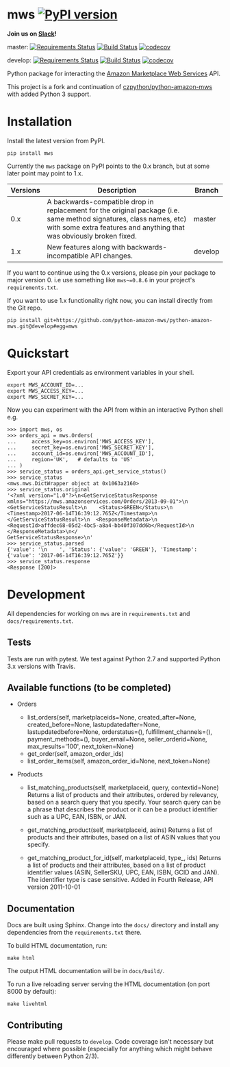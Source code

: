 # mws [![PyPI version](https://badge.fury.io/py/mws.svg)](https://badge.fury.io/py/mws) 

**Join us on [Slack](https://join.slack.com/t/pythonamazonmws/shared_invite/enQtOTcwNTAzNjI4OTc2LTQyMzk1YzIxNTU0MmE1MWE0ZDUzZjBhMjI2ODZhNTQ5Mjk3ZTUyOGFkODk1N2Q2NjczZjY2M2U3NzAzNDU4ZTc)!**

master: 
[![Requirements Status](https://requires.io/github/python-amazon-mws/python-amazon-mws/requirements.svg?branch=master)](https://requires.io/github/python-amazon-mws/python-amazon-mws/requirements/) [![Build Status](https://travis-ci.org/python-amazon-mws/python-amazon-mws.svg?branch=master)](https://travis-ci.org/python-amazon-mws/python-amazon-mws?branch=master) [![codecov](https://codecov.io/gh/python-amazon-mws/python-amazon-mws/branch/master/graph/badge.svg)](https://codecov.io/gh/python-amazon-mws/python-amazon-mws/branch/master)

develop: 
[![Requirements Status](https://requires.io/github/python-amazon-mws/python-amazon-mws/requirements.svg?branch=develop)](https://requires.io/github/python-amazon-mws/python-amazon-mws/requirements/) [![Build Status](https://travis-ci.org/python-amazon-mws/python-amazon-mws.svg?branch=develop)](https://travis-ci.org/python-amazon-mws/python-amazon-mws?branch=develop) [![codecov](https://codecov.io/gh/python-amazon-mws/python-amazon-mws/branch/develop/graph/badge.svg)](https://codecov.io/gh/python-amazon-mws/python-amazon-mws/branch/develop)

Python package for interacting the [Amazon Marketplace Web Services](http://docs.developer.amazonservices.com/en_UK/dev_guide/index.html) API.

This project is a fork and continuation of [czpython/python-amazon-mws](https://github.com/czpython/python-amazon-mws) with added Python 3 support.

# Installation

Install the latest version from PyPI.

```
pip install mws
```

Currently the `mws` package on PyPI points to the 0.x branch, but at some later point may point to 1.x. 

| Versions | Description                                                                                                                                                                                | Branch  |
|----------|--------------------------------------------------------------------------------------------------------------------------------------------------------------------------------------------|---------|
| 0.x      | A backwards-compatible drop in replacement for the original package (i.e. same method signatures, class names, etc) with some extra features and anything that was obviously broken fixed. | master  |
| 1.x      | New features along with backwards-incompatible API changes.                                                                                                                                | develop |

If you want to continue using the 0.x versions, please pin your package to major version 0. i.e use something like `mws~=0.8.6` in your project's `requirements.txt`. 

If you want to use 1.x functionality right now, you can install directly from the Git repo. 

```
pip install git+https://github.com/python-amazon-mws/python-amazon-mws.git@develop#egg=mws
```

# Quickstart

Export your API credentials as environment variables in your shell.

```
export MWS_ACCOUNT_ID=...
export MWS_ACCESS_KEY=...
export MWS_SECRET_KEY=...
```

Now you can experiment with the API from within an interactive Python shell e.g.

```
>>> import mws, os
>>> orders_api = mws.Orders(
...     access_key=os.environ['MWS_ACCESS_KEY'],
...     secret_key=os.environ['MWS_SECRET_KEY'],
...     account_id=os.environ['MWS_ACCOUNT_ID'],
...     region='UK',   # defaults to 'US'
... )
>>> service_status = orders_api.get_service_status()
>>> service_status
<mws.mws.DictWrapper object at 0x1063a2160>
>>> service_status.original
'<?xml version="1.0"?>\n<GetServiceStatusResponse xmlns="https://mws.amazonservices.com/Orders/2013-09-01">\n  <GetServiceStatusResult>\n    <Status>GREEN</Status>\n    <Timestamp>2017-06-14T16:39:12.765Z</Timestamp>\n  </GetServiceStatusResult>\n  <ResponseMetadata>\n    <RequestId>affdec68-05d2-4bc5-a8a4-bb40f307dd6b</RequestId>\n  </ResponseMetadata>\n</
GetServiceStatusResponse>\n'
>>> service_status.parsed
{'value': '\n    ', 'Status': {'value': 'GREEN'}, 'Timestamp': {'value': '2017-06-14T16:39:12.765Z'}}
>>> service_status.response
<Response [200]>
```

# Development
All dependencies for working on `mws` are in `requirements.txt` and `docs/requirements.txt`.

## Tests
Tests are run with pytest. We test against Python 2.7 and supported Python 3.x versions with Travis.

## Available functions (to be completed)

- Orders
  - list_orders(self, marketplaceids=None, created_after=None, created_before=None,
                    lastupdatedafter=None, lastupdatedbefore=None, orderstatus=(),
                    fulfillment_channels=(), payment_methods=(), buyer_email=None,
                    seller_orderid=None, max_results='100', next_token=None)
  - get_order(self, amazon_order_ids)
  - list_order_items(self, amazon_order_id=None, next_token=None)

- Products
  - list_matching_products(self, marketplaceid, query, contextid=None)
  Returns a list of products and their attributes, ordered by relevancy, based on a search query that you specify.
  Your search query can be a phrase that describes the product or it can be a product identifier such as a UPC, EAN, ISBN, or JAN.
  
  - get_matching_product(self, marketplaceid, asins)
  Returns a list of products and their attributes, based on a list of ASIN values that you specify.
        
  - get_matching_product_for_id(self, marketplaceid, type_, ids)
  Returns a list of products and their attributes, based on a list of product identifier values (ASIN, SellerSKU, UPC, EAN, ISBN, GCID  and JAN). The identifier type is case sensitive. Added in Fourth Release, API version 2011-10-01

## Documentation
Docs are built using Sphinx. Change into the `docs/` directory and install any dependencies from the `requirements.txt` there.

To build HTML documentation, run:

```
make html
```
The output HTML documentation will be in `docs/build/`.

To run a live reloading server serving the HTML documentation (on port 8000 by default):

```
make livehtml
```

## Contributing
Please make pull requests to `develop`. Code coverage isn't necessary but encouraged where possible (especially for anything which might behave differently between Python 2/3).
